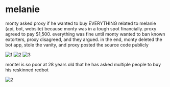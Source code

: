 # melanie

monty asked proxy if he wanted to buy EVERYTHING related to melanie (api, bot, website) because monty was in a tough spot financially. proxy agreed to pay $1,500. everything was fine until monty wanted to ban known extorters, proxy disagreed, and they argued. in the end, monty deleted the bot app, stole the vanity, and proxy posted the source code publicly

![1](https://cdn.discordapp.com/attachments/1171569782840098959/1173787453254017116/montypoor.PNG?ex=656539c0&is=6552c4c0&hm=79330c3360b0df17805346df2a5456788d4dac7c9418f91b8a2aaed6d99e46a6&)
![2](https://media.discordapp.net/attachments/1171569782840098959/1173788247227375716/montyisPOOR.png?ex=65653a7e&is=6552c57e&hm=b2556fdf640fc21c8d9e6f7483a1df269614486a1c1dd4dd9e09dfa52caaf927&=&width=315&height=682) ![3](https://cdn.discordapp.com/attachments/1171569782840098959/1173788246879260732/IMG_5236.png?ex=65653a7d&is=6552c57d&hm=0d4d4718c8d8ea78e9762aae73c47e344b873e87289ccb50b9c82ceaf52fb57f&)

montel is so poor at 28 years old that he has asked multiple people to buy his reskinned redbot

![2](https://cdn.discordapp.com/attachments/1171569782840098959/1173787747148894248/IMG_5266.jpg?ex=65653a06&is=6552c506&hm=0f125878d8e7407077e010d3ab3b8010a63c3a4978dcfa42a3baae4c0e790a0d&)